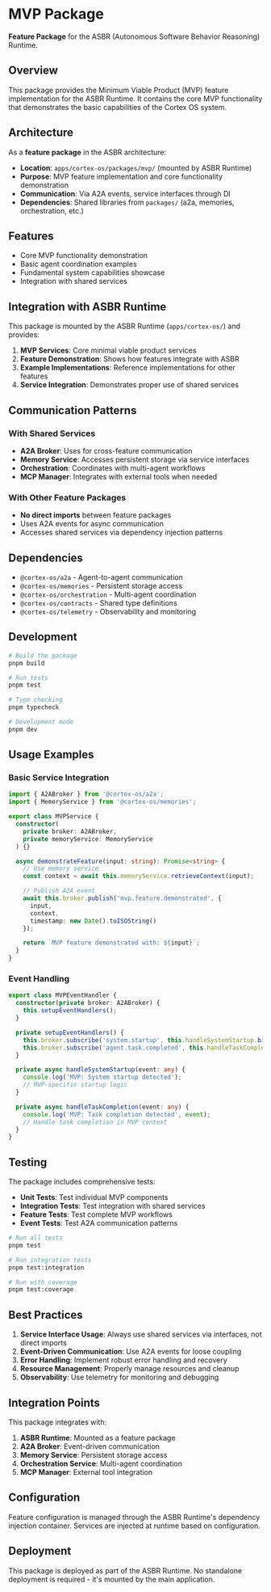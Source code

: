 # MVP Package

**Feature Package** for the ASBR (Autonomous Software Behavior Reasoning) Runtime.

## Overview

This package provides the Minimum Viable Product (MVP) feature implementation for the ASBR Runtime. It contains the core MVP functionality that demonstrates the basic capabilities of the Cortex OS system.

## Architecture

As a **feature package** in the ASBR architecture:

- **Location**: `apps/cortex-os/packages/mvp/` (mounted by ASBR Runtime)
- **Purpose**: MVP feature implementation and core functionality demonstration
- **Communication**: Via A2A events, service interfaces through DI
- **Dependencies**: Shared libraries from `packages/` (a2a, memories, orchestration, etc.)

## Features

- Core MVP functionality demonstration
- Basic agent coordination examples
- Fundamental system capabilities showcase
- Integration with shared services

## Integration with ASBR Runtime

This package is mounted by the ASBR Runtime (`apps/cortex-os/`) and provides:

1. **MVP Services**: Core minimal viable product services
2. **Feature Demonstration**: Shows how features integrate with ASBR
3. **Example Implementations**: Reference implementations for other features
4. **Service Integration**: Demonstrates proper use of shared services

## Communication Patterns

### With Shared Services

- **A2A Broker**: Uses for cross-feature communication
- **Memory Service**: Accesses persistent storage via service interfaces
- **Orchestration**: Coordinates with multi-agent workflows
- **MCP Manager**: Integrates with external tools when needed

### With Other Feature Packages

- **No direct imports** between feature packages
- Uses A2A events for async communication
- Accesses shared services via dependency injection patterns

## Dependencies

- `@cortex-os/a2a` - Agent-to-agent communication
- `@cortex-os/memories` - Persistent storage access
- `@cortex-os/orchestration` - Multi-agent coordination
- `@cortex-os/contracts` - Shared type definitions
- `@cortex-os/telemetry` - Observability and monitoring

## Development

```bash
# Build the package
pnpm build

# Run tests
pnpm test

# Type checking
pnpm typecheck

# Development mode
pnpm dev
```

## Usage Examples

### Basic Service Integration

```typescript
import { A2ABroker } from '@cortex-os/a2a';
import { MemoryService } from '@cortex-os/memories';

export class MVPService {
  constructor(
    private broker: A2ABroker,
    private memoryService: MemoryService
  ) {}

  async demonstrateFeature(input: string): Promise<string> {
    // Use memory service
    const context = await this.memoryService.retrieveContext(input);

    // Publish A2A event
    await this.broker.publish('mvp.feature.demonstrated', {
      input,
      context,
      timestamp: new Date().toISOString()
    });

    return `MVP feature demonstrated with: ${input}`;
  }
}
```

### Event Handling

```typescript
export class MVPEventHandler {
  constructor(private broker: A2ABroker) {
    this.setupEventHandlers();
  }

  private setupEventHandlers() {
    this.broker.subscribe('system.startup', this.handleSystemStartup.bind(this));
    this.broker.subscribe('agent.task.completed', this.handleTaskCompletion.bind(this));
  }

  private async handleSystemStartup(event: any) {
    console.log('MVP: System startup detected');
    // MVP-specific startup logic
  }

  private async handleTaskCompletion(event: any) {
    console.log('MVP: Task completion detected', event);
    // Handle task completion in MVP context
  }
}
```

## Testing

The package includes comprehensive tests:

- **Unit Tests**: Test individual MVP components
- **Integration Tests**: Test integration with shared services
- **Feature Tests**: Test complete MVP workflows
- **Event Tests**: Test A2A communication patterns

```bash
# Run all tests
pnpm test

# Run integration tests
pnpm test:integration

# Run with coverage
pnpm test:coverage
```

## Best Practices

1. **Service Interface Usage**: Always use shared services via interfaces, not direct imports
2. **Event-Driven Communication**: Use A2A events for loose coupling
3. **Error Handling**: Implement robust error handling and recovery
4. **Resource Management**: Properly manage resources and cleanup
5. **Observability**: Use telemetry for monitoring and debugging

## Integration Points

This package integrates with:

1. **ASBR Runtime**: Mounted as a feature package
2. **A2A Broker**: Event-driven communication
3. **Memory Service**: Persistent storage access
4. **Orchestration Service**: Multi-agent coordination
5. **MCP Manager**: External tool integration

## Configuration

Feature configuration is managed through the ASBR Runtime's dependency injection container. Services are injected at runtime based on configuration.

## Deployment

This package is deployed as part of the ASBR Runtime. No standalone deployment is required - it's mounted by the main application.
